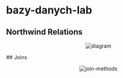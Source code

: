 # bazy-danych-lab
## Northwind Relations
<p align="center">
  <img src="https://d2vlcm61l7u1fs.cloudfront.net/media%2F5a6%2F5a6dbbe9-db6e-448b-91ed-8126085eec67%2FphpqsVSNv.png" title="diagram">
</p>
## Joins
<p align="center">
  <img src="https://4.bp.blogspot.com/-_HsHikmChBI/VmQGJjLKgyI/AAAAAAAAEPw/JaLnV0bsbEo/s1600/sql%2Bjoins%2Bguide%2Band%2Bsyntax.jpg" title="join-methods">
</p>
